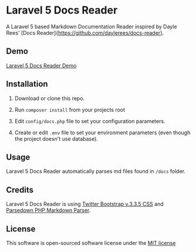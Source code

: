 # Laravel 5 Docs Reader

A Laravel 5 based Markdown Documentation Reader inspired by Dayle Rees' [Docs Reader]{https://github.com/daylerees/docs-reader}.

## Demo
[Laravel 5 Docs Reader Demo](http://docs-reader.orangehilldev.com/docs)

## Installation

1) Download or clone this repo.

2) Run ```composer install``` from your projects root

3) Edit ```config/docs.php``` file to set your configuration parameters.

4) Create or edit ```.env``` file to set your environment parameters (even though the project doesn't use database).

## Usage

Laravel 5 Docs Reader automatically parses md files found in ```/docs``` folder.

## Credits

Laravel 5 Docs Reader is using [Twitter Bootstrap v.3.3.5 CSS](http://getbootstrap.com/) and [Parsedown PHP Markdown Parser](https://github.com/erusev/parsedown).

## License

This software is open-sourced software license under the [MIT license](http://opensource.org/licenses/MIT)
